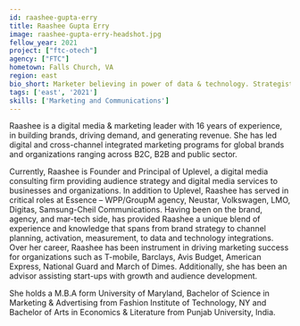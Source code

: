 ```yaml
---
id: raashee-gupta-erry
title: Raashee Gupta Erry
image: raashee-gupta-erry-headshot.jpg
fellow_year: 2021
project: ["ftc-otech"]
agency: ["FTC"]
hometown: Falls Church, VA
region: east
bio_short: Marketer believing in power of data & technology. Strategist. Advisor. Passionate about audience led, full funnel, performance marketing solutions.
tags: ['east', '2021']
skills: ['Marketing and Communications']
---
```

Raashee is a digital media & marketing leader with 16 years of experience, in building brands, driving demand, and generating revenue. She has led digital and cross-channel integrated marketing programs for global brands and organizations ranging across B2C, B2B and public sector.

Currently, Raashee is Founder and Principal of Uplevel, a digital media consulting firm providing audience strategy and digital media services to businesses and organizations.
In addition to Uplevel, Raashee has served in critical roles at Essence – WPP/GroupM agency, Neustar, Volkswagen, LMO, Digitas, Samsung-Cheil Communications. Having been on the brand, agency, and mar-tech side, has provided Raashee a unique blend of experience and knowledge that spans from brand strategy to channel planning, activation, measurement, to data and technology integrations.  Over her career, Raashee has been instrument in driving marketing success for organizations such as T-mobile, Barclays, Avis Budget, American Express, National Guard and March of Dimes.
Additionally, she has been an advisor assisting start-ups with growth and audience development.

She holds a M.B.A form University of Maryland, Bachelor of Science in Marketing & Advertising from Fashion Institute of Technology, NY and Bachelor of Arts in Economics & Literature from Punjab University, India.
